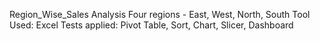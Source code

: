 Region_Wise_Sales Analysis
Four regions - East, West, North, South
Tool Used: Excel 
Tests applied: Pivot Table, Sort, Chart, Slicer, Dashboard
